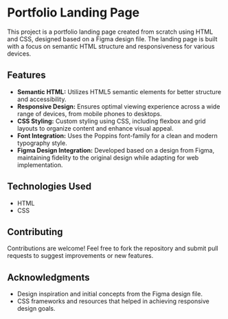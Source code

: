 # Portfolio Landing Page

This project is a portfolio landing page created from scratch using HTML and CSS, designed based on a Figma design file. The landing page is built with a focus on semantic HTML structure and responsiveness for various devices.

## Features

- **Semantic HTML:** Utilizes HTML5 semantic elements for better structure and accessibility.
- **Responsive Design:** Ensures optimal viewing experience across a wide range of devices, from mobile phones to desktops.
- **CSS Styling:** Custom styling using CSS, including flexbox and grid layouts to organize content and enhance visual appeal.
- **Font Integration:** Uses the Poppins font-family for a clean and modern typography style.
- **Figma Design Integration:** Developed based on a design from Figma, maintaining fidelity to the original design while adapting for web implementation.

## Technologies Used

- HTML
- CSS

## Contributing

Contributions are welcome! Feel free to fork the repository and submit pull requests to suggest improvements or new features.

## Acknowledgments

- Design inspiration and initial concepts from the Figma design file.
- CSS frameworks and resources that helped in achieving responsive design goals.

